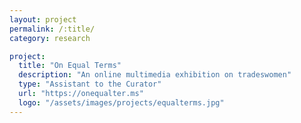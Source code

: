 ```yaml
---
layout: project
permalink: /:title/
category: research

project:
  title: "On Equal Terms"
  description: "An online multimedia exhibition on tradeswomen"
  type: "Assistant to the Curator"
  url: "https://onequalter.ms"
  logo: "/assets/images/projects/equalterms.jpg"
---
```

